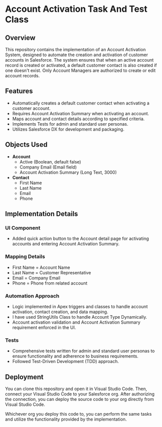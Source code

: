 # Account Activation Task And Test Class 

## Overview

This repository contains the implementation of an Account Activation System, designed to automate the creation and activation of customer accounts in Salesforce. The system ensures that when an active account record is created or activated, a default customer contact is also created if one doesn't exist. Only Account Managers are authorized to create or edit account records.

## Features

- Automatically creates a default customer contact when activating a customer account.
- Requires Account Activation Summary when activating an account.
- Maps account and contact details according to specified criteria.
- Implements  Tests for admin and standard user personas.
- Utilizes Salesforce DX for development and packaging.

## Objects Used

- **Account**
  - Active (Boolean, default false)
  - Company Email (Email field)
  - Account Activation Summary (Long Text, 3000)
- **Contact**
  - First Name
  - Last Name
  - Email
  - Phone

## Implementation Details

### UI Component

- Added quick action button to the Account detail page for activating accounts and entering Account Activation Summary.

### Mapping Details

- First Name = Account Name
- Last Name = Customer Representative
- Email = Company Email
- Phone = Phone from related account

### Automation Approach

- Logic implemented in Apex triggers and classes to handle account activation, contact creation, and data mapping.
- I have used StringUtils Class to handle Account Type Dynamically.
- Account activation validation and Account Activation Summary requirement enforced in the UI.

###  Tests

- Comprehensive  tests written for admin and standard user personas to ensure functionality and adherence to business requirements.
- Followed Test-Driven Development (TDD) approach.

## Deployment

You can clone this repository and open it in Visual Studio Code. Then, connect your Visual Studio Code to your Salesforce org. After authorizing the connection, you can deploy the source code to your org directly from Visual Studio Code.

Whichever org you deploy this code to, you can perform the same tasks and utilize the functionality provided by the implementation.
